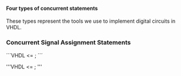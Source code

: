 #### Four types of concurrent statements
These types represent the tools we use to implement digital circuits in VHDL. 

### Concurrent Signal Assignment Statements
´´´VHDL
<target> <= <expression>;
´´´

'''VHDL
<target> <= <expression>;
'''
